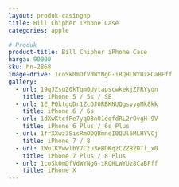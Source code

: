 ```yaml
---
layout: produk-casinghp
title: Bill Chipher iPhone Case
categories: apple

# Produk
product-title: Bill Chipher iPhone Case
harga: 90000
sku: hn-2868
image-drive: 1coSk0mDfVdWYNgG-iRQHLWYUz8CaBFff
gallery:
  - url: 19qJZsuZ0kTqm0UvtapscwkekjZFRYyqn
    title: iPhone 5 / 5s / SE
  - url: 1E_PQktgoDr1ZcOJ0RBKNUQgsyygMk8kk
    title: iPhone 6 / 6s
  - url: 1dXwKtcfPe7yqD8nO1eqfdRL2rOvgH-9V
    title: iPhone 6 Plus / 6s Plus
  - url: 1frXXwz3SisRmODQBmneI0QUl6MLHYVCj
    title: iPhone 7 / 8
  - url: 1WuIKVwwlbY7Ctu3eBDKqzCZZR2DTl_x0
    title: iPhone 7 Plus / 8 Plus
  - url: 1coSk0mDfVdWYNgG-iRQHLWYUz8CaBFff
    title: iPhone X
---
```

